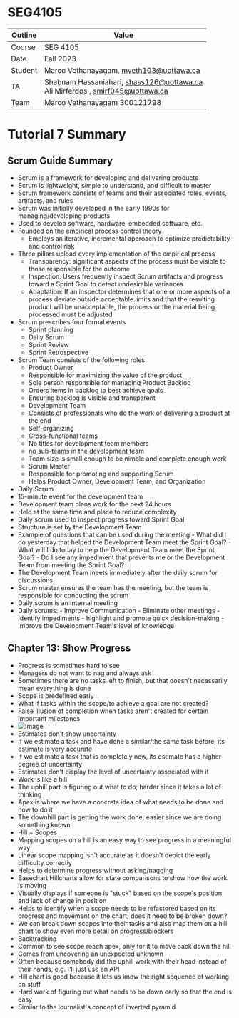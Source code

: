 # SEG4105

| Outline | Value |
| --- | --- |
| Course | SEG 4105 |
| Date | Fall 2023 |
| Student | Marco Vethanayagam, mveth103@uottawa.ca |
| TA | Shabnam Hassaniahari, shass126@uottawa.ca <br> Ali Mirferdos , smirf045@uottawa.ca| 
| Team | Marco Vethanayagam 300121798 <br>|

# Tutorial 7 Summary

## Scrum Guide Summary
- Scrum is a framework for developing and delivering products
- Scrum is lightweight, simple to understand, and difficult to master
- Scrum framework consists of teams and their associated roles, events, artifacts, and rules
- Scrum was initially developed in the early 1990s for managing/developing products
- Used to develop software, hardware, embedded software, etc.
- Founded on the empirical process control theory
  - Employs an iterative, incremental approach to optimize predictability and control risk
- Three pillars upload every implementation of the empirical process
  - Transparency: significant aspects of the process must be visible to those responsible for the outcome
  - Inspection: Users frequently inspect Scrum artifacts and progress toward a Sprint Goal to detect undesirable variances
  - Adaptation: If an inspector determines that one or more aspects of a process deviate outside acceptable limits and that the resulting product will be unacceptable, the process or the material being processed must be adjusted
 - Scrum prescribes four formal events
    - Sprint planning
    - Daily Scrum
    - Sprint Review
    - Sprint Retrospective
 - Scrum Team consists of the following roles
    - Product Owner
     - Responsible for maximizing the value of the product
     - Sole person responsible for managing Product Backlog
     - Orders items in backlog to best achieve goals
     - Ensuring backlog is visible and transparent
    - Development Team
     - Consists of professionals who do the work of delivering a product at the end
     - Self-organizing
     - Cross-functional teams
     - No titles for development team members
     - no sub-teams in the development team
     - Team size is small enough to be nimble and complete enough work
    - Scrum Master
     - Responsible for promoting and supporting Scrum
     - Helps Product Owner, Development Team, and Organization
  - Daily Scrum
   - 15-minute event for the development team
   - Development team plans work for the next 24 hours
   - Held at the same time and place to reduce complexity
   - Daily scrum used to inspect progress toward Sprint Goal
   - Structure is set by the Development Team
   - Example of questions that can be used during the meeting
    - What did I do yesterday that helped the Development Team meet the Sprint Goal?
    - What will I do today to help the Development Team meet the Sprint Goal?
    - Do I see any impediment that prevents me or the Development Team from meeting the Sprint Goal?
   - The Development Team meets immediately after the daily scrum for discussions
   - Scrum master ensures the team has the meeting, but the team is responsible for conducting the scrum
   - Daily scrum is an internal meeting
   - Daily scrums:
    - Improve Communication
    - Eliminate other meetings
    - Identify impediments
    - highlight and promote quick decision-making
    - Improve the Development Team's level of knowledge

## Chapter 13: Show Progress
- Progress is sometimes hard to see
- Managers do not want to nag and always ask
- Sometimes there are no tasks left to finish, but that doesn't necessarily mean everything is done
 - Scope is predefined early
 - What if tasks within the scope/to achieve a goal are not created?
 - False illusion of completion when tasks aren't created for certain important milestones
 - ![image](https://github.com/Macomatic/seg4105_playground/assets/29697062/68b693c6-4ed3-43ee-9d75-60673842662f)
- Estimates don't show uncertainty
 - If we estimate a task and have done a similar/the same task before, its estimate is very accurate
 - If we estimate a task that is completely new, its estimate has a higher degree of uncertainty
 - Estimates don't display the level of uncertainty associated with it
- Work is like a hill
 - The uphill part is figuring out what to do; harder since it takes a lot of thinking
 - Apex is where we have a concrete idea of what needs to be done and how to do it
 - The downhill part is getting the work done; easier since we are doing something known
- Hill + Scopes
 - Mapping scopes on a hill is an easy way to see progress in a meaningful way
 - Linear scope mapping isn't accurate as it doesn't depict the early difficulty correctly
 - Helps to determine progress without asking/nagging
 - Basechart Hillcharts allow for state comparisons to show how the work is moving
 - Visually displays if someone is "stuck" based on the scope's position and lack of change in position
 - Helps to identify when a scope needs to be refactored based on its progress and movement on the chart; does it need to be broken down?
 - We can break down scopes into their tasks and also map them on a hill chart to show even more detail on progress/blockers
- Backtracking
 - Common to see scope reach apex, only for it to move back down the hill
 - Comes from uncovering an unexpected unknown
 - Often because somebody did the uphill work with their head instead of their hands, e.g. I'll just use an API
 - Hill chart is good because it lets us know the right sequence of working on stuff
 - Hard work of figuring out what needs to be down early so that the end is easy
 - Similar to the journalist's concept of inverted pyramid
  
 
